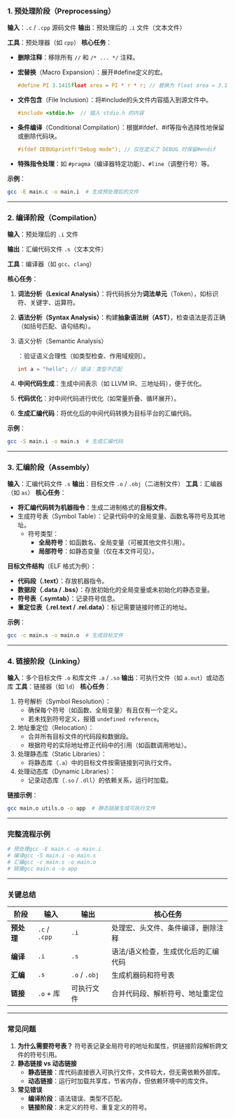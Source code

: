 ### **1. 预处理阶段（Preprocessing）**

**输入**：`.c` / `.cpp` 源码文件
**输出**：预处理后的 `.i` 文件（文本文件） 

**工具**：预处理器（如 `cpp`）
**核心任务**：

-   **删除注释**：移除所有 `//` 和 `/* ... */` 注释。

-   **宏替换**（Macro Expansion）：展开#define定义的宏。

    

    ```C
    #define PI 3.1415float area = PI * r * r; // 替换为 float area = 3.1415 * r * r;
    ```

-   **文件包含**（File Inclusion）：将#include的头文件内容插入到源文件中。

    

    ```C
    #include <stdio.h>  // 插入 stdio.h 的内容
    ```

-   **条件编译**（Conditional Compilation）：根据#ifdef、#if等指令选择性地保留或删除代码块。

    

    ```C
    #ifdef DEBUGprintf("Debug mode"); // 仅在定义了 DEBUG 时保留#endif
    ```

-   **特殊指令处理**：如 `#pragma`（编译器特定功能）、`#line`（调整行号）等。

**示例**：

```BASH
gcc -E main.c -o main.i  # 生成预处理后的文件
```

------

### **2. 编译阶段（Compilation）**

**输入**：预处理后的 `.i` 文件 

**输出**：汇编代码文件 `.s`（文本文件）

**工具**：编译器（如 `gcc`、`clang`）

**核心任务**：

1.  **词法分析（Lexical Analysis）**：将代码拆分为**词法单元**（Token），如标识符、关键字、运算符。

2.  **语法分析（Syntax Analysis）**：构建**抽象语法树（AST）**，检查语法是否正确（如括号匹配、语句结构）。

3.  语义分析（Semantic Analysis）

    ：验证语义合理性（如类型检查、作用域规则）。

    

    ```c
    int a = "hello"; // 错误：类型不匹配
    ```

4.  **中间代码生成**：生成中间表示（如 LLVM IR、三地址码），便于优化。

5.  **代码优化**：对中间代码进行优化（如常量折叠、循环展开）。

6.  **生成汇编代码**：将优化后的中间代码转换为目标平台的汇编代码。

**示例**：



```BASH
gcc -S main.i -o main.s  # 生成汇编代码
```

------

### **3. 汇编阶段（Assembly）**

**输入**：汇编代码文件 `.s`
 **输出**：目标文件 `.o` / `.obj`（二进制文件）
 **工具**：汇编器（如 `as`）
 **核心任务**：

-   **将汇编代码转为机器指令**：生成二进制格式的**目标文件**。
-   生成符号表（Symbol Table）：记录代码中的全局变量、函数名等符号及其地址。
    -   符号类型：
        -   **全局符号**：如函数名、全局变量（可被其他文件引用）。
        -   **局部符号**：如静态变量（仅在本文件可见）。

**目标文件结构**（ELF 格式为例）：

-   **代码段（.text）**：存放机器指令。
-   **数据段（.data / .bss）**：存放初始化的全局变量或未初始化的静态变量。
-   **符号表（.symtab）**：记录符号信息。
-   **重定位表（.rel.text / .rel.data）**：标记需要链接时修正的地址。

**示例**：



```BASH
gcc -c main.s -o main.o  # 生成目标文件
```

------

### **4. 链接阶段（Linking）**

**输入**：多个目标文件 `.o` 和库文件 `.a` / `.so`
 **输出**：可执行文件（如 `a.out`）或动态库
 **工具**：链接器（如 `ld`）
 **核心任务**：

1.  符号解析（Symbol Resolution）：
    -   确保每个符号（如函数、全局变量）有且仅有一个定义。
    -   若未找到符号定义，报错 `undefined reference`。
2.  地址重定位（Relocation）：
    -   合并所有目标文件的代码段和数据段。
    -   根据符号的实际地址修正代码中的引用（如函数调用地址）。
3.  处理静态库（Static Libraries）：
    -   将静态库（`.a`）中的目标文件按需链接到可执行文件。
4.  处理动态库（Dynamic Libraries）：
    -   记录动态库（`.so` / `.dll`）的依赖关系，运行时加载。

**链接示例**：



```BASH
gcc main.o utils.o -o app  # 静态链接生成可执行文件
```

------

### **完整流程示例**



```BASH
# 预处理gcc -E main.c -o main.i
# 编译gcc -S main.i -o main.s
# 汇编gcc -c main.s -o main.o
# 链接gcc main.o -o app
```

------

### **关键总结**

| 阶段       | 输入          | 输出          | 核心任务                            |
| ---------- | ------------- | ------------- | ----------------------------------- |
| **预处理** | `.c` / `.cpp` | `.i`          | 处理宏、头文件、条件编译，删除注释  |
| **编译**   | `.i`          | `.s`          | 语法/语义检查，生成优化后的汇编代码 |
| **汇编**   | `.s`          | `.o` / `.obj` | 生成机器码和符号表                  |
| **链接**   | `.o` + 库     | 可执行文件    | 合并代码段、解析符号、地址重定位    |

------

### **常见问题**

1.  **为什么需要符号表？**
     符号表记录全局符号的地址和属性，供链接阶段解析跨文件的符号引用。
2.  **静态链接 vs 动态链接**
    -   **静态链接**：库代码直接嵌入可执行文件，文件较大，但无需依赖外部库。
    -   **动态链接**：运行时加载共享库，节省内存，但依赖环境中的库文件。
3.  **常见错误**
    -   **编译阶段**：语法错误、类型不匹配。
    -   **链接阶段**：未定义的符号、重复定义的符号。